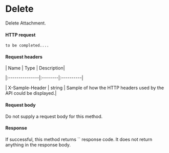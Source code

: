 # Delete

Delete Attachment.
#### HTTP request
```http
to be completed....
```
#### Request headers
| Name       | Type | Description|

|:---------------|:--------|:----------|

| X-Sample-Header  | string  | Sample of how the HTTP headers used by the API could be displayed.|

#### Request body
Do not supply a request body for this method.


#### Response
If successful, this method returns `` response code. It does not return anything in the response body.
